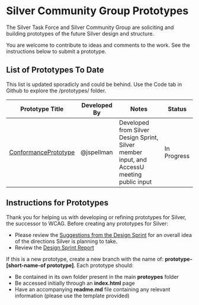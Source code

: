 
# Silver Community Group Prototypes

The Silver Task Force and Silver Community Group are soliciting and building prototypes of the future Silver design and structure.  

You are welcome to contribute to ideas and comments to the work. See the instructions below to submit a prototype.

## List of Prototypes To Date

This list is updated sporadicly and could be behind. Use the Code tab in Github to explore the /prototypes/ folder.

Prototype Title | Developed By | Notes | Status
------------ | ------------- | ----- | ------
[ConformancePrototype](/ConformancePrototype) | @jspellman |  Developed from Silver Design Sprint, Silver member input, and AccessU meeting public input |  In Progress

## Instructions for Prototypes
Thank you for helping us with developing or refining prototypes for Silver, the successor to WCAG. Before creating any prototypes for Silver:

* Please review the [Suggestions from the Design Sprint](https://www.w3.org/community/silver/2018/04/23/suggestions-of-silver-design-sprint/) for an overall idea of the directions Silver is planning to take.
* Review the [Design Sprint Report](https://www.w3.org/community/silver/draft-final-report-of-silver/)

If this is a new prototype, create a new branch with the name of: **prototype-[short-name-of prototype]**. Each prototype should:
* Be contained in its own folder present in the main **protoypes** folder
* Be accessed initially through an **index.html** page
* Have an accompanying **readme.md** file containing any relevant information (please use the template provided)
